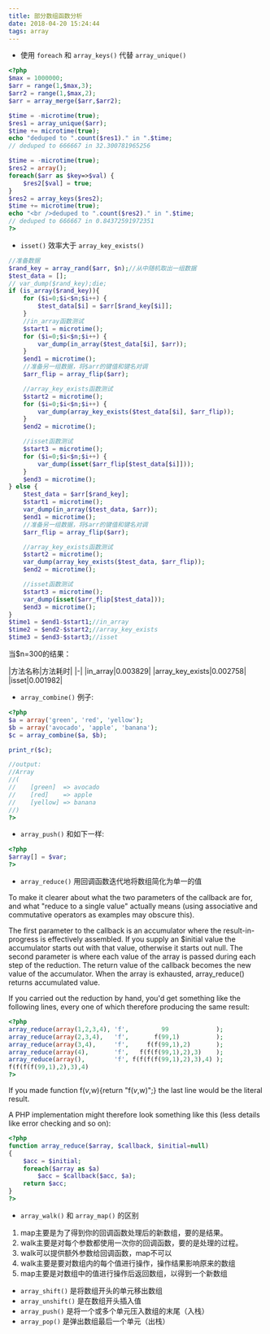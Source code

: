 ```yaml
---
title: 部分数组函数分析
date: 2018-04-20 15:24:44
tags: array
---
```


- 使用 `foreach` 和 `array_keys()` 代替 `array_unique()`
```php
<?php
$max = 1000000;
$arr = range(1,$max,3);
$arr2 = range(1,$max,2);
$arr = array_merge($arr,$arr2);

$time = -microtime(true);
$res1 = array_unique($arr);
$time += microtime(true);
echo "deduped to ".count($res1)." in ".$time;
// deduped to 666667 in 32.300781965256

$time = -microtime(true);
$res2 = array();
foreach($arr as $key=>$val) {   
    $res2[$val] = true;
}
$res2 = array_keys($res2);
$time += microtime(true);
echo "<br />deduped to ".count($res2)." in ".$time;
// deduped to 666667 in 0.84372591972351
?>
```
<!-- more -->
- `isset()` 效率大于 `array_key_exists()`
```php
//准备数据  
$rand_key = array_rand($arr, $n);//从中随机取出一组数据  
$test_data = [];  
// var_dump($rand_key);die;  
if (is_array($rand_key)){  
    for ($i=0;$i<$n;$i++) {  
        $test_data[$i] = $arr[$rand_key[$i]];  
    }  
    //in_array函数测试  
    $start1 = microtime();  
    for ($i=0;$i<$n;$i++) {  
        var_dump(in_array($test_data[$i], $arr));  
    }  
    $end1 = microtime();  
    //准备另一组数据，将$arr的键值和键名对调  
    $arr_flip = array_flip($arr);  

    //array_key_exists函数测试  
    $start2 = microtime();  
    for ($i=0;$i<$n;$i++) {  
        var_dump(array_key_exists($test_data[$i], $arr_flip));  
    }  
    $end2 = microtime();  

    //isset函数测试  
    $start3 = microtime();  
    for ($i=0;$i<$n;$i++) {  
        var_dump(isset($arr_flip[$test_data[$i]]));  
    }  
    $end3 = microtime();  
} else {  
    $test_data = $arr[$rand_key];  
    $start1 = microtime();  
    var_dump(in_array($test_data, $arr));  
    $end1 = microtime();  
    //准备另一组数据，将$arr的键值和键名对调  
    $arr_flip = array_flip($arr);  

    //array_key_exists函数测试  
    $start2 = microtime();  
    var_dump(array_key_exists($test_data, $arr_flip));  
    $end2 = microtime();  

    //isset函数测试  
    $start3 = microtime();  
    var_dump(isset($arr_flip[$test_data]));  
    $end3 = microtime();  
}  
$time1 = $end1-$start1;//in_array
$time2 = $end2-$start2;//array_key_exists  
$time3 = $end3-$start3;//isset  
```
当$n=300的结果：

|方法名称|方法耗时|
|-|
|in_array|0.003829|
|array_key_exists|0.002758|
|isset|0.001982|

- `array_combine()` 例子:
```php
<?php
$a = array('green', 'red', 'yellow');
$b = array('avocado', 'apple', 'banana');
$c = array_combine($a, $b);

print_r($c);

//output:
//Array
//(
//    [green]  => avocado
//    [red]    => apple
//    [yellow] => banana
//)
?>
```

- `array_push()` 和如下一样:
```php
<?php
$array[] = $var;
?>
```

- `array_reduce()` 用回调函数迭代地将数组简化为单一的值

To make it clearer about what the two parameters of the callback are for, and what "reduce to a single value" actually means (using associative and commutative operators as examples may obscure this).

The first parameter to the callback is an accumulator where the result-in-progress is effectively assembled. If you supply an $initial value the accumulator starts out with that value, otherwise it starts out null.
The second parameter is where each value of the array is passed during each step of the reduction.
The return value of the callback becomes the new value of the accumulator. When the array is exhausted, array_reduce() returns accumulated value.

If you carried out the reduction by hand, you'd get something like the following lines, every one of which therefore producing the same result:
```php
<?php
array_reduce(array(1,2,3,4), 'f',         99             );
array_reduce(array(2,3,4),   'f',       f(99,1)          );
array_reduce(array(3,4),     'f',     f(f(99,1),2)       );
array_reduce(array(4),       'f',   f(f(f(99,1),2),3)    );
array_reduce(array(),        'f', f(f(f(f(99,1),2),3),4) );
f(f(f(f(99,1),2),3),4)
?>
```
If you made function f($v,$w){return "f($v,$w)";} the last line would be the literal result.

A PHP implementation might therefore look something like this (less details like error checking and so on):
```php
<?php
function array_reduce($array, $callback, $initial=null)
{
    $acc = $initial;
    foreach($array as $a)
        $acc = $callback($acc, $a);
    return $acc;
}
?>
```

- `array_walk()` 和 `array_map()` 的区别

1. map主要是为了得到你的回调函数处理后的新数组，要的是结果。
2. walk主要是对每个参数都使用一次你的回调函数，要的是处理的过程。
3. walk可以提供额外参数给回调函数，map不可以
4. walk主要是要对数组内的每个值进行操作，操作结果影响原来的数组
5.  map主要是对数组中的值进行操作后返回数组，以得到一个新数组

- `array_shift()` 是将数组开头的单元移出数组 
- `array_unshift()` 是在数组开头插入值
- `array_push()` 是将一个或多个单元压入数组的末尾（入栈）
- `array_pop()` 是弹出数组最后一个单元（出栈）